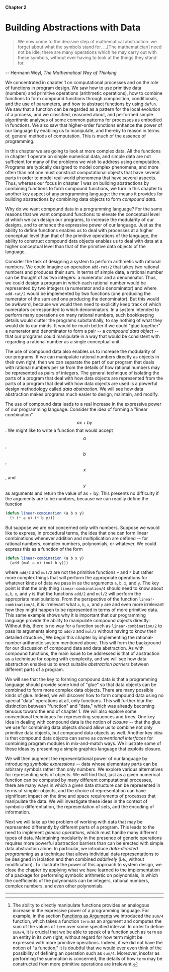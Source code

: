 **Chapter 2**

# Building Abstractions with Data

<blockquote>
We now come to the decisive step of mathematical abstraction: we forget about what the symbols stand for. ...[The mathematician] need not be idle; there are many operations which he may carry out with these symbols, without ever having to look at the things they stand for.
</blockquote>

-- Hermann Weyl, *The Mathematical Way of Thinking*

We concentrated in chapter 1 on computational processes and on the role of functions in program design. We saw how to use primitive data (numbers) and primitive operations (arithmetic operations), how to combine functions to form compound functions through composition, conditionals, and the use of parameters, and how to abstract functions by using ``defun``. We saw that a function can be regarded as a pattern for the local evolution of a process, and we classified, reasoned about, and performed simple algorithmic analyses of some common patterns for processes as embodied in functions. We also saw that higher-order functions enhance the power of our language by enabling us to manipulate, and thereby to reason in terms of, general methods of computation. This is much of the essence of programming.

In this chapter we are going to look at more complex data. All the functions in chapter 1 operate on simple numerical data, and simple data are not sufficient for many of the problems we wish to address using computation. Programs are typically designed to model complex phenomena, and more often than not one must construct computational objects that have several parts in order to model real-world phenomena that have several aspects. Thus, whereas our focus in chapter 1 was on building abstractions by combining functions to form compound functions, we turn in this chapter to another key aspect of any programming language: the means it provides for building abstractions by combining data objects to form *compound data*.

Why do we want compound data in a programming language? For the same reasons that we want compound functions: to elevate the conceptual level at which we can design our programs, to increase the modularity of our designs, and to enhance the expressive power of our language. Just as the ability to define functions enables us to deal with processes at a higher conceptual level than that of the primitive operations of the language, the ability to construct compound data objects enables us to deal with data at a higher conceptual level than that of the primitive data objects of the language.

Consider the task of designing a system to perform arithmetic with rational numbers. We could imagine an operation ``add-rat/2`` that takes two rational numbers and produces their sum. In terms of simple data, a rational number can be thought of as two integers: a numerator and a denominator. Thus, we could design a program in which each rational number would be represented by two integers (a numerator and a denominator) and where ``add-rat/2`` would be implemented by two functions (one producing the numerator of the sum and one producing the denominator). But this would be awkward, because we would then need to explicitly keep track of which numerators corresponded to which denominators. In a system intended to perform many operations on many rational numbers, such bookkeeping details would clutter the programs substantially, to say nothing of what they would do to our minds. It would be much better if we could "glue together" a numerator and denominator to form a pair -- a *compound data object* -- that our programs could manipulate in a way that would be consistent with regarding a rational number as a single conceptual unit.

The use of compound data also enables us to increase the modularity of our programs. If we can manipulate rational numbers directly as objects in their own right, then we can separate the part of our program that deals with rational numbers per se from the details of how rational numbers may be represented as pairs of integers. The general technique of isolating the parts of a program that deal with how data objects are represented from the parts of a program that deal with how data objects are used is a powerful design methodology called *data abstraction*. We will see how data abstraction makes programs much easier to design, maintain, and modify.

The use of compound data leads to a real increase in the expressive power of our programming language. Consider the idea of forming a "linear combination" $$a x + b y$$. We might like to write a function that would accept $$a$$, $$b$$, $$x$$, and $$y$$ as arguments and return the value of ax + by. This presents no difficulty if the arguments are to be numbers, because we can readily define the function

```lisp
(defun linear-combination (a b x y)
  (+ (* a x) (* b y)))
```

But suppose we are not concerned only with numbers. Suppose we would like to express, in procedural terms, the idea that one can form linear combinations whenever addition and multiplication are defined -- for rational numbers, complex numbers, polynomials, or whatever. We could express this as a function of the form

```lisp
(defun linear-combination (a b x y)
  (add (mul a x) (mul b y)))
```

where ``add/2`` and ``mul/2`` are not the primitive functions ``+`` and ``*`` but rather more complex things that will perform the appropriate operations for whatever kinds of data we pass in as the arguments ``a``, ``b``, ``x``, and ``y``. The key point is that the only thing ``linear-combination/4`` should need to know about ``a``, ``b``, ``x``, and ``y`` is that the functions ``add/2`` and ``mul/2`` will perform the appropriate manipulations. From the perspective of the function ``linear-combination/4``, it is irrelevant what ``a``, ``b``, ``x``, and ``y`` are and even more irrelevant how they might happen to be represented in terms of more primitive data. This same example shows why it is important that our programming language provide the ability to manipulate compound objects directly: Without this, there is no way for a function such as ``linear-combination/2`` to pass its arguments along to ``add/2`` and ``mul/2`` without having to know their detailed structure.[^1] We begin this chapter by implementing the rational-number arithmetic system mentioned above. This will form the background for our discussion of compound data and data abstraction. As with compound functions, the main issue to be addressed is that of abstraction as a technique for coping with complexity, and we will see how data abstraction enables us to erect suitable *abstraction barriers* between different parts of a program.

We will see that the key to forming compound data is that a programming language should provide some kind of "glue" so that data objects can be combined to form more complex data objects. There are many possible kinds of glue. Indeed, we will discover how to form compound data using no special "data" operations at all, only functions. This will further blur the distinction between "function" and "data," which was already becoming tenuous toward the end of chapter 1. We will also explore some conventional techniques for representing sequences and trees. One key idea in dealing with compound data is the notion of *closure* -- that the glue we use for combining data objects should allow us to combine not only primitive data objects, but compound data objects as well. Another key idea is that compound data objects can serve as *conventional interfaces* for combining program modules in mix-and-match ways. We illustrate some of these ideas by presenting a simple graphics language that exploits closure.

We will then augment the representational power of our language by introducing *symbolic expressions* -- data whose elementary parts can be arbitrary symbols rather than only numbers. We explore various alternatives for representing sets of objects. We will find that, just as a given numerical function can be computed by many different computational processes, there are many ways in which a given data structure can be represented in terms of simpler objects, and the choice of representation can have significant impact on the time and space requirements of processes that manipulate the data. We will investigate these ideas in the context of symbolic differentiation, the representation of sets, and the encoding of information.

Next we will take up the problem of working with data that may be represented differently by different parts of a program. This leads to the need to implement *generic operations*, which must handle many different types of data. Maintaining modularity in the presence of generic operations requires more powerful abstraction barriers than can be erected with simple data abstraction alone. In particular, we introduce *data-directed programming* as a technique that allows individual data representations to be designed in isolation and then combined *additively* (i.e., without modification). To illustrate the power of this approach to system design, we close the chapter by applying what we have learned to the implementation of a package for performing symbolic arithmetic on polynomials, in which the coefficients of the polynomials can be integers, rational numbers, complex numbers, and even other polynomials.

----

[^1]: The ability to directly manipulate functions provides an analogous increase in the expressive power of a programming language. For example, in the section [Functions as Arguments]() we introduced the ``sum/4`` function, which takes a function ``term`` as an argument and computes the sum of the values of ``term`` over some specified interval. In order to define ``sum/4``, it is crucial that we be able to speak of a function such as ``term`` as an entity in its own right, without regard for how term might be expressed with more primitive operations. Indeed, if we did not have the notion of "a function," it is doubtful that we would ever even think of the possibility of defining an operation such as ``sum/4``. Moreover, insofar as performing the summation is concerned, the details of how ``term`` may be constructed from more primitive operations are irrelevant.





